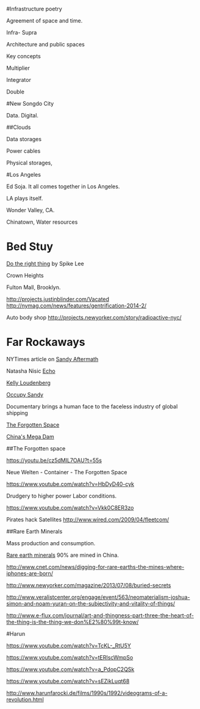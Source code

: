 #Infrastructure poetry 

Agreement of space and time. 

Infra- Supra

Architecture and public spaces 


Key concepts

Multiplier

Integrator

Double


#New Songdo City 


Data. 
Digital.

##Clouds 

Data storages 

Power cables

Physical storages, 

#Los Angeles 

Ed Soja. It all comes together in Los Angeles. 

LA plays itself. 

Wonder Valley, CA.  

Chinatown, Water resources 




# Bed Stuy

[Do the right thing](https://youtu.be/4G7TTDEHl5o?t=2m7s) by Spike Lee  

Crown Heights

Fulton Mall, Brooklyn.


http://projects.justinblinder.com/Vacated
http://nymag.com/news/features/gentrification-2014-2/

Auto body shop
http://projects.newyorker.com/story/radioactive-nyc/

# Far Rockaways 


NYTimes article on [Sandy Aftermath](http://www.nytimes.com/2015/10/20/nyregion/documentary-looks-at-hurricane-sandys-toll-on-rockaways.html)


Natasha Nisic [Echo](https://www.youtube.com/watch?v=OKpeLU0egW8)

[Kelly Loudenberg](http://kellyloudenberg.com/)

[Occupy Sandy](http://occupysandy.net/)


Documentary brings a human face to the faceless industry of global shipping

[The Forgotten Space](http://www.politico.com/states/new-york/city-hall/story/2011/12/documentary-brings-a-human-face-to-the-faceless-industry-of-global-shipping-067223)


[China's Mega Dam](https://www.youtube.com/watch?v=P4FRO1eYdgQ)
 
 
 
##The Forgotten space

https://youtu.be/cz5dMIL7OAU?t=55s

Neue Welten - Container - The Forgotten Space

https://www.youtube.com/watch?v=HbDyD40-cyk

Drudgery to higher power 
Labor conditions. 

https://www.youtube.com/watch?v=Vkk0C8ER3zo

Pirates hack Satellites 
http://www.wired.com/2009/04/fleetcom/ 


##Rare Earth Minerals

Mass production and consumption. 


[Rare earth minerals](http://i.i.cbsi.com/cnwk.1d/i/ne/pdfs/Elemental-table.pdf) 90% are mined in China.

http://www.cnet.com/news/digging-for-rare-earths-the-mines-where-iphones-are-born/

http://www.newyorker.com/magazine/2013/07/08/buried-secrets

http://www.veralistcenter.org/engage/event/563/neomaterialism-joshua-simon-and-noam-yuran-on-the-subjectivity-and-vitality-of-things/

http://www.e-flux.com/journal/art-and-thingness-part-three-the-heart-of-the-thing-is-the-thing-we-don%E2%80%99t-know/


#Harun

https://www.youtube.com/watch?v=TcKL-_RtU5Y

https://www.youtube.com/watch?v=tERIscWmpSo

https://www.youtube.com/watch?v=a_PdopC2QSk

https://www.youtube.com/watch?v=sEZikLuqt68

http://www.harunfarocki.de/films/1990s/1992/videograms-of-a-revolution.html